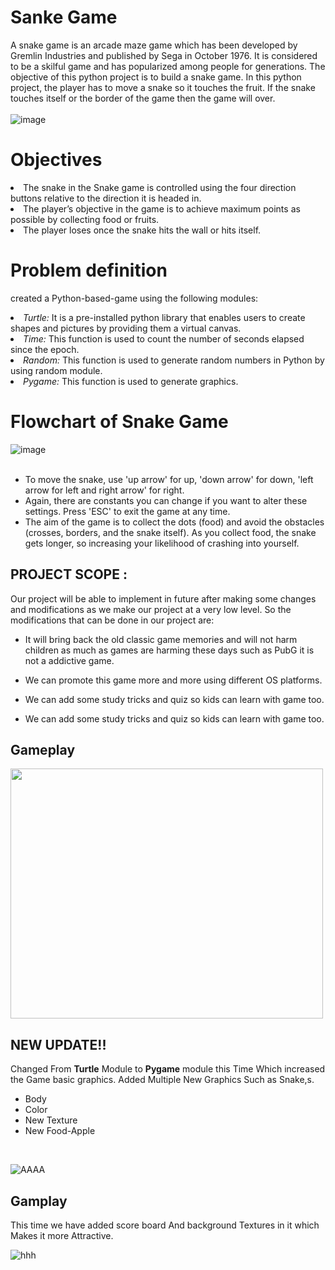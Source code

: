 # Sanke Game

A snake game is an arcade maze game which has been developed by Gremlin Industries and published by Sega in October 1976. It is considered to be a skilful game and has popularized among people for generations. The objective of this python project is to build a snake game. In this python project, the player has to move a snake so it touches the fruit. If the snake touches itself or the border of the game then the game will over.
<br>
<br>
![image](https://user-images.githubusercontent.com/42868166/134523589-8bfbd73e-21db-413f-9cf0-8410572aa48c.png)
<br>

# Objectives

<li>The snake in the Snake game is controlled using the four direction buttons relative to the direction it is headed in.</li>
<li>The player’s objective in the game is to achieve maximum points as possible by collecting food or fruits.</li>
<li>The player loses once the snake hits the wall or hits itself.</li>

# Problem definition

created a Python-based-game using the following modules: 

<li><em>Turtle:</em> It is a pre-installed python library that enables users to create shapes and pictures by providing them a virtual canvas. </li>
<li><em>Time:</em> This function is used to count the number of seconds elapsed since the epoch. </li>
<li><em>Random:</em> This function is used to generate random numbers in Python by using random module. </li>
<li><em>Pygame:</em> This function is used to generate graphics. </li>

# Flowchart of Snake Game

![image](https://user-images.githubusercontent.com/42868166/134525315-392482db-d8a8-41ad-b86d-51db61c2f8f2.png)
<br>
<br>

-  To move the snake, use 'up arrow' for up, 'down arrow' for down, 'left arrow for left and right arrow' for right.</li>
-  Again, there are constants you can change if you want to alter these settings. Press 'ESC' to exit the game at any time.</li>
-  The aim of the game is to collect the dots (food) and avoid the obstacles (crosses, borders, and the snake itself). As you collect food, the snake gets longer, so increasing your likelihood of crashing into yourself.


## PROJECT SCOPE :
Our project will be able to implement in future after making some changes and modifications as we make our project at a very low level. So the modifications that can be done in our project are:

- It will bring back the old classic game memories and will not harm children as much as games are harming these days such as PubG it is not a addictive game.

- We can promote this game more and more using different OS platforms.

- We can add some study tricks and quiz so kids can learn with game too.

- We can add some study tricks and quiz so kids can learn with game too.


## Gameplay
<a href="url"><img src=https://user-images.githubusercontent.com/77485368/127916381-40e14eaf-5a23-415c-849c-3294a3087e03.gif height="400" width="500" ></a>




## NEW UPDATE!!

Changed From <b>Turtle</b> Module to <b>Pygame</b> module this Time Which increased the Game basic graphics. Added Multiple New Graphics Such as Snake,s.
* Body 
* Color
* New Texture
* New Food-Apple
<br>

![AAAA](https://user-images.githubusercontent.com/77485368/127916690-f983791c-7ebf-4e65-8034-b6554ef66a56.gif)

## Gamplay 
This time we have added score board And background Textures in it which Makes it more Attractive.
<br>


![hhh](https://user-images.githubusercontent.com/77485368/127916729-8186eedd-7c11-458a-b7de-8a8b59d8d5b8.gif)


